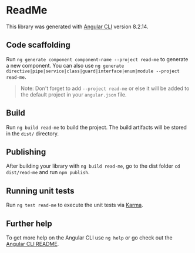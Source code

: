 # ReadMe

This library was generated with [Angular CLI](https://github.com/angular/angular-cli) version 8.2.14.

## Code scaffolding

Run `ng generate component component-name --project read-me` to generate a new component. You can also use `ng generate directive|pipe|service|class|guard|interface|enum|module --project read-me`.
> Note: Don't forget to add `--project read-me` or else it will be added to the default project in your `angular.json` file. 

## Build

Run `ng build read-me` to build the project. The build artifacts will be stored in the `dist/` directory.

## Publishing

After building your library with `ng build read-me`, go to the dist folder `cd dist/read-me` and run `npm publish`.

## Running unit tests

Run `ng test read-me` to execute the unit tests via [Karma](https://karma-runner.github.io).

## Further help

To get more help on the Angular CLI use `ng help` or go check out the [Angular CLI README](https://github.com/angular/angular-cli/blob/master/README.md).
